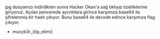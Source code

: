 jpg dosyamızı indirdikten sonra Hacker Okan'a sağ tıklıyıp özelliklerine giriyoruz. Açılan pencerede ayrıntılara girince karşımıza base64 ile şifrelenmiş bir hash çıkıyor. Bunu base64 ile decode edince karşımıza flag çıkıyor.
* mucyb3r_{öp_elimi}
